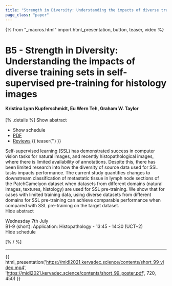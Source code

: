 ```yaml
---
title: "Strength in Diversity: Understanding the impacts of diverse training sets in self-supervised pre-training for histology images"
page_class: "paper"
---
```


{% from "_macros.html" import html_presentation, button, teaser, video %}

# B5 - Strength in Diversity: Understanding the impacts of diverse training sets in self-supervised pre-training for histology images

#### Kristina Lynn Kupferschmidt, Eu Wern Teh, Graham W. Taylor

[% .details %]
<a class="toggle_visibility" data-selector=".abstract" data-level="3">Show abstract</a>
- <a class="toggle_visibility" data-selector=".schedule" data-level="3">Show schedule</a>
- <a href="https://openreview.net/pdf?id=cA4VVWbNO-">PDF</a>
- <a href="https://openreview.net/forum?id=cA4VVWbNO-">Reviews</a>
{{ teaser('') }}

<p>
    <span class="abstract">
        Self-supervised learning (SSL) has demonstrated success in computer vision tasks for natural images, and recently histopathological images, where there is limited availability of annotations. Despite this, there has been limited research into how the diversity of source data used for SSL tasks impacts performance. The current study quantifies changes to downstream classification of metastatic tissue in lymph node sections of the PatchCamelyon dataset when datasets from different domains (natural images, textures, histology) are used for SSL pre-training. We show that for cases with limited training data, using diverse datasets from different domains for SSL pre-training can achieve comparable performance when compared with SSL pre-training on the target dataset.
        <br>
        <span class="actions"><a class="toggle_visibility" data-level="2">Hide abstract</a></span>
    </span>
</p>

<p>
    <span class="schedule">
         Wednesday 7th July<br>B1-9 (short): Application: Histopathology - 13:45 - 14:30 (UCT+2)
        <br>
        <span class="actions"><a class="toggle_visibility" data-level="2">Hide schedule</a></span>
    </span>
</p>

[% / %]


---

{{ html_presentation('https://midl2021.kervadec.science/contents/short_99_video.mp4', 'https://midl2021.kervadec.science/contents/short_99_poster.pdf', 720, 450) }}